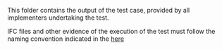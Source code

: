 This folder contains the output of the test case, provided by all implementers undertaking the test.

IFC files and other evidence of the execution of the test must follow the naming convention indicated in the [here](https://github.com/buildingSMART/IFC4.x-IF/blob/main/tests/README.md)
